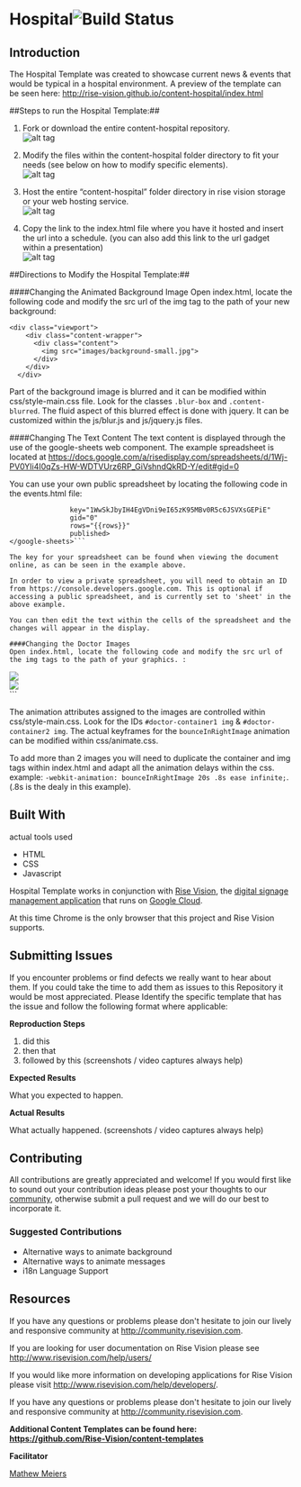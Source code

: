 # Hospital![Build Status](http://devtools1.risevision.com:8080/job/Storage-Client-BranchPush/badge/icon)

## Introduction

The Hospital Template was created to showcase current news & events that would be typical in a hospital environment. A preview of the template can be seen here: http://rise-vision.github.io/content-hospital/index.html

##Steps to run the Hospital Template:##

1. Fork or download the entire content-hospital repository.  
![alt tag](images/readme-step1.jpg)

2. Modify the files within the content-hospital folder directory to fit your needs (see below on how to modify specific elements).  
![alt tag](images/readme-step2.jpg)

3. Host the entire “content-hospital” folder directory in rise vision storage or your web hosting service.  
![alt tag](images/readme-step3.jpg)

4. Copy the link to the index.html file where you have it hosted and insert the url into a schedule. (you can also add this link to the url gadget within a presentation)  
![alt tag](images/readme-step4.jpg)


##Directions to Modify the Hospital Template:##

####Changing the Animated Background Image
Open index.html, locate the following code and modify the src url of the img tag to the path of your new background:

```
<div class="viewport">
    <div class="content-wrapper">
      <div class="content">
        <img src="images/background-small.jpg">
      </div>
    </div>
  </div>
```

Part of the background image is blurred and it can be modified within css/style-main.css file. Look for the classes ```.blur-box``` and ```.content-blurred```. The fluid aspect of this blurred effect is done with jquery. It can be customized within the js/blur.js and js/jquery.js files.

####Changing The Text Content
The text content is displayed through the use of the google-sheets web component. The example spreadsheet is located at https://docs.google.com/a/risedisplay.com/spreadsheets/d/1Wj-PV0YIi4I0qZs-HW-WDTVUrz6RP_GiVshndQkRD-Y/edit#gid=0

You can use your own public spreadsheet by locating the following code in the events.html file:

```<google-sheets id="sheet" 
               key="1WwSkJbyIH4EgVDni9eI65zK95MBv0R5c6JSVXsGEPiE"
               gid="0"
               rows="{{rows}}"
               published>
</google-sheets>```

The key for your spreadsheet can be found when viewing the document online, as can be seen in the example above. 

In order to view a private spreadsheet, you will need to obtain an ID from https://console.developers.google.com. This is optional if accessing a public spreadsheet, and is currently set to 'sheet' in the above example.

You can then edit the text within the cells of the spreadsheet and the changes will appear in the display.

####Changing the Doctor Images
Open index.html, locate the following code and modify the src url of the img tags to the path of your graphics. :

```
<div id="doctor-container1">
	<img src="images/doctor-male.png"/>
</div>
	
<div id="doctor-container2">
	<img src="images/doctor-female.png"/>
</div>
```

The animation attributes assigned to the images are controlled within css/style-main.css. Look for the IDs ```#doctor-container1 img``` & ```#doctor-container2 img```. The actual keyframes for the ```bounceInRightImage``` animation can be modified within css/animate.css.

To add more than 2 images you will need to duplicate the container and img tags within index.html and adapt all the animation delays within the css.
example: ```-webkit-animation: bounceInRightImage 20s .8s ease infinite;```.
(.8s is the dealy in this example).

## Built With
actual tools used
- HTML
- CSS
- Javascript

Hospital Template works in conjunction with [Rise Vision](http://www.risevision.com), the [digital signage management application](http://rva.risevision.com/) that runs on [Google Cloud](https://cloud.google.com).

At this time Chrome is the only browser that this project and Rise Vision supports.

## Submitting Issues
If you encounter problems or find defects we really want to hear about them. If you could take the time to add them as issues to this Repository it would be most appreciated. Please Identify the specific template that has the issue and follow the following format where applicable:

**Reproduction Steps**

1. did this
2. then that
3. followed by this (screenshots / video captures always help)

**Expected Results**

What you expected to happen.

**Actual Results**

What actually happened. (screenshots / video captures always help)

## Contributing
All contributions are greatly appreciated and welcome! If you would first like to sound out your contribution ideas please post your thoughts to our [community](http://community.risevision.com), otherwise submit a pull request and we will do our best to incorporate it.

### Suggested Contributions
- Alternative ways to animate background
- Alternative ways to animate messages
- i18n Language Support

## Resources
If you have any questions or problems please don't hesitate to join our lively and responsive community at http://community.risevision.com.

If you are looking for user documentation on Rise Vision please see http://www.risevision.com/help/users/

If you would like more information on developing applications for Rise Vision please visit http://www.risevision.com/help/developers/.

 If you have any questions or problems please don't hesitate to join our lively and responsive community at http://community.risevision.com.
 
**Additional Content Templates can be found here: https://github.com/Rise-Vision/content-templates**

**Facilitator**

[Mathew Meiers](https://github.com/mmeiers "Mathew Meiers")